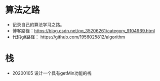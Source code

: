 # 算法之路
- 记录自己的算法学习之路。
- 博客路径：https://blog.csdn.net/qq_35206261/category_9104969.html
- 代码git路径： https://github.com/1956025812/algorithm 

# 栈
- 20200105 设计一个具有getMin功能的栈 